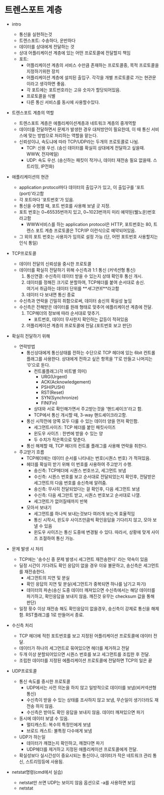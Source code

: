 # 트렌스포트 계층

- intro

  - 통신을 실현하는것
  - 트렌스포트: 수송하다, 운반하다
  - 데이터를 상대에게 전달하는 것
  - 상대 어플리케이션 계층에 있는 어떤 프로토콜에 전달할지 책임
  - 포트:
    - 어플리케이션 계층의 서비스 수만큼 존재하는 프로토콜중, 목적 프로토콜을 지정하기위한 장치
    - 어플리케이션 계층에 설치된 출입구. 각각을 개별 프로토콜로 가는 현관문이라고 생각하면 좋음.
    - 각 포트에는 포트번호라는 고유 숫자가 할당되어있음.
    - 프로토콜을 식별
    - 다른 통신 서비스를 동시에 사용할수있다.

- 트렌스포트 계층의 역할

  - 트렌스포트 계층은 에플리케이션계층과 네트워크 계층의 중개역할
  - 데이터를 전달하면서 문제가 발생한 경우 대처방안이 필요한데, 이 때 통신 서비스에 맞는 방법으로 처리하는 역할을 맡는다.
  - 신뢰성이냐, 속도냐에 따라 TCP/UDP라는 두개의 프로토콜로 나뉨.
    - TCP: 신용 우선. (송신 데이터를 확실히 상대에게 전달하고 싶을때. WWW, 전자메일)
    - UDP: 속도 우선. (송신하는 패킷이 작거나, 데이터 재전송 필요 없을때. 스트리밍, IP전화)

- 애플리케이션의 현관

  - application protocol마다 데이터의 출입구가 있고, 이 출입구를 '포트(port)'라고함
  - 각 포트마다 '포트번호'가 있음.
  - 통신을 수행할 때, 포트 번호를 사용해 보낼 곳 지정.
  - 포트 번호는 0~65535번까지 있고, 0~1023번까지 미리 예약된(웰노운)번호라고함
    - WWW서비스를 하는 application protocol은 HTTP, 포트번호는 80, 트렌스 포트 계층 프로토콜은 TCP/IP 이런식으로 예약되어있음.
  - 그 외의 포트 번호는 사용자가 임의로 설정 가능 (단, 어떤 포트번호 사용할지는 인식 통일)

- TCP프로토콜

  - 데이터 전달의 신뢰성을 중시한 프로토콜
  - 데이터를 확실히 전달하기 위해 수신측과 1:1 통신 (커넥션형 통신)
    1. 통신연결: 수신측이 데이터 받을 수 있는지 상태 확인후 통신 개시.
    2. 데이터를 정해진 크기로 분할하여, TCP헤더를 붙여 순서대로 송신.  
       여기서 취급하는 데이터 단위를 **_세그먼트_**라고함
    3. 데이터 다 보내면 통신 종료
  - 수신측과 연락을 긴밀히 취함으로써, 데이터 송신의 확실성 높임
  - 수신측은 전해받은 데이터를 원래 형태로 맞추어 에플리케이션 계층에 전달.
    1. TCP헤더의 정보에 따라 순서대로 맞추기.
       - 포트번호, 데이터 무사한지 확인하는 값등이 적혀있음
    2. 어플리케이션 계층의 프로토콜에 전달.(포트번호 보고 판단)

- 확실히 전달하기 위해

  - 연락방법
    - 통신상대에게 통신상태를 전하는 수단으로 TCP 헤더에 있는 6bit 컨트롤 플래그를 사용한다. 상대에게 전하고 싶은 항목을 '1'로 만들고 나머지는 '0'으로 둔다.
      - 컨트롤플래그(각 비트별 의미)
        - URG(Urgent)
        - ACK(Acknowledgement)
        - PSH(PUSH)
        - RST(Reset)
        - SYN(Synchronize)
        - FIN(Fin)
      - 상대와 서로 확인해가면서 주고받는것을 '핸드셰이크'라고 함.
      - TCP에서 통신 개시할 때, 3-way 핸드셰이크라고함.
    - 통신 시작전에 양쪽 모두 다룰 수 있는 데이터 양을 먼저 확인함.
      - 세그먼트사이즈: TCP 헤더를 붙인 패킷사이즈
      - 윈도우 사이즈 : 한번에 받을 수 있는 양
      - 두 수치가 작은쪽으로 맞춘다.
    - 통신 해제할 때, TCP 헤더의 컨트롤 플래그를 사용해 연락을 취한다.
  - 주고받기 흐름
    - TCP헤더에는 데이터 순서를 나타내는 번호(시퀀스 번호) 가 적혀있음.
    - 헤더를 확실히 받기 위해 이 번호를 사용하여 주고받기 수행.
      - 송신측: TCP헤더에 시퀀스 번호쓰고, 세그먼트 보냄
      - 수신측: 시퀀스 번호를 보고 순서대로 전달되었는지 확인후, 전달받은 세그먼트의 다음 번호를 송신측에 알려줌.
      - 송신측: 무사히 전달되었다는 걸 확인후, 다음 세그먼트 보냄
      - 수신측: 다음 세그만트 받고, 시퀀스 번호보고 순서대로 나열.
      - 세그먼트가 없어질때까지 반복
    - 모아서 보내기
      - 세그먼트를 하나씩 보내는것보다 여러개 보는게 효율적임
      - 통신 시작시, 윈도우 사이즈만큼씩 확인응답을 기다리지 않고, 모아 보낼 수 있음
      - 윈도우 사이즈는 통신 도중에 변경될 수 있다. 따라서, 상황에 맞게 사이즈 조절하여 통신 가능.

- 문제 발생 시 처리

  - TCP에는 '송수신 중 문제 발생시 세그먼트 재전송한다' 라는 약속이 있음
  - 딜정 시간이 기다려도 확인 응답이 없을 경우 이유 불문하고, 송신측은 세그먼트를 재전송한다.
    - 세그먼트의 지연 및 분실
    - 확인 응답의 지연 및 분실(세그먼트가 중복되면 하나를 남기고 파기)
    - 데이터의 파손(송신 도중 데이터 깨져있으면 수신측에서는 해당 데이터를 파기하고, 확인응답을 보내지 않음. 깨진것 유무는 checksum 값을 통해 판단)
  - 일정 횟수 이상 재전송 해도 확인응답이 없을경우, 송신측이 강제로 통신을 해제함. RST플래그를 1로 만들어서 종료.

- 수신측 처리

  - TCP 헤더에 적힌 포트번호를 보고 지정된 어플리케이션 프로토콜에 데이터 전달.
  - 데이터가 하나의 세그먼트로 묶여있으면 헤더를 제거하고 전달
  - 두개 이상 분할되어있으면 시퀀스 번호를 보고 세그먼트를 조립한 후 전달.
  - 조립한 데이터를 지정된 에플리케이션 프로토콜에 전달하면 TCP의 일은 끝

- UDP프로토콜

  - 통신 속도를 중시한 프로토콜
    - UDP에서는 사전 의논을 하지 않고 일방적으로 데이터를 보냄(비커넥션형 통신)
    - 수신측이 받을 수 있는 상태를 조사하지 않고 보냄, 무슨일이 생기더라도 재전송 하지 않음.
    - 수신측은 받아도 확인 응답을 보내지 않음. 데이터 깨져있으면 파기
  - 동시에 데이터 보낼 수 있음.
    - 멀티캐스트: 복수의 특정인에게 보냄
    - 브로드 캐스트: 불특정 다수에게 보냄
  - UDP가 하는일
    - 데이터가 깨졌는지 확인하고, 깨졌다면 파기
    - UDP헤더를 제거하고 지정된 애플리케이션 프로토콜에게 전달.
  - 확실성보다 실시간성이 중요시되는 통신이나, 데이터가 작은 네트워크 관리 통신, 스트리밍등에 사용됨.

- netstat명령(cmd에서 실습)
  - netstat만 쓰면 UDP는 보이지 않음 옵션으로 -a를 사용하면 보임
  - netstat
